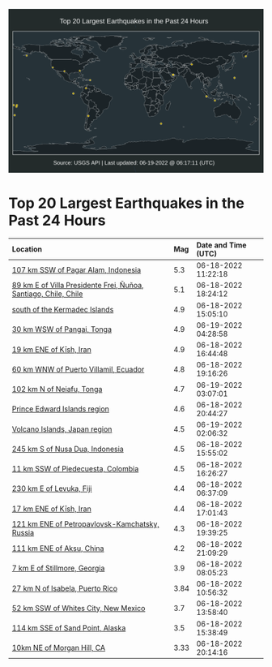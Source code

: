![Map](./map.png)

# Top 20 Largest Earthquakes in the Past 24 Hours

| Location | Mag | Date and Time (UTC) |
|:---|:---|:---|
| [107 km SSW of Pagar Alam, Indonesia](https://earthquake.usgs.gov/earthquakes/eventpage/us7000hic1) | 5.3 | 06-18-2022 11:22:18 |
| [89 km E of Villa Presidente Frei, Ñuñoa, Santiago, Chile, Chile](https://earthquake.usgs.gov/earthquakes/eventpage/us7000hiew) | 5.1 | 06-18-2022 18:24:12 |
| [south of the Kermadec Islands](https://earthquake.usgs.gov/earthquakes/eventpage/us7000hidx) | 4.9 | 06-18-2022 15:05:10 |
| [30 km WSW of Pangai, Tonga](https://earthquake.usgs.gov/earthquakes/eventpage/us7000hihd) | 4.9 | 06-19-2022 04:28:58 |
| [19 km ENE of Kīsh, Iran](https://earthquake.usgs.gov/earthquakes/eventpage/us7000hied) | 4.9 | 06-18-2022 16:44:48 |
| [60 km WNW of Puerto Villamil, Ecuador](https://earthquake.usgs.gov/earthquakes/eventpage/us7000hif5) | 4.8 | 06-18-2022 19:16:26 |
| [102 km N of Neiafu, Tonga](https://earthquake.usgs.gov/earthquakes/eventpage/us7000hih4) | 4.7 | 06-19-2022 03:07:01 |
| [Prince Edward Islands region](https://earthquake.usgs.gov/earthquakes/eventpage/us7000hifr) | 4.6 | 06-18-2022 20:44:27 |
| [Volcano Islands, Japan region](https://earthquake.usgs.gov/earthquakes/eventpage/us7000higv) | 4.5 | 06-19-2022 02:06:32 |
| [245 km S of Nusa Dua, Indonesia](https://earthquake.usgs.gov/earthquakes/eventpage/us7000hie4) | 4.5 | 06-18-2022 15:55:02 |
| [11 km SSW of Piedecuesta, Colombia](https://earthquake.usgs.gov/earthquakes/eventpage/us7000hie8) | 4.5 | 06-18-2022 16:26:27 |
| [230 km E of Levuka, Fiji](https://earthquake.usgs.gov/earthquakes/eventpage/us7000hiaz) | 4.4 | 06-18-2022 06:37:09 |
| [17 km ENE of Kīsh, Iran](https://earthquake.usgs.gov/earthquakes/eventpage/us7000hiej) | 4.4 | 06-18-2022 17:01:43 |
| [121 km ENE of Petropavlovsk-Kamchatsky, Russia](https://earthquake.usgs.gov/earthquakes/eventpage/us7000hiff) | 4.3 | 06-18-2022 19:39:25 |
| [111 km ENE of Aksu, China](https://earthquake.usgs.gov/earthquakes/eventpage/us7000hifw) | 4.2 | 06-18-2022 21:09:29 |
| [7 km E of Stillmore, Georgia](https://earthquake.usgs.gov/earthquakes/eventpage/se60400186) | 3.9 | 06-18-2022 08:05:23 |
| [27 km N of Isabela, Puerto Rico](https://earthquake.usgs.gov/earthquakes/eventpage/pr2022169000) | 3.84 | 06-18-2022 10:56:32 |
| [52 km SSW of Whites City, New Mexico](https://earthquake.usgs.gov/earthquakes/eventpage/tx2022lwae) | 3.7 | 06-18-2022 13:58:40 |
| [114 km SSE of Sand Point, Alaska](https://earthquake.usgs.gov/earthquakes/eventpage/us7000hie3) | 3.5 | 06-18-2022 15:38:49 |
| [10km NE of Morgan Hill, CA](https://earthquake.usgs.gov/earthquakes/eventpage/nc73747161) | 3.33 | 06-18-2022 20:14:16 |
